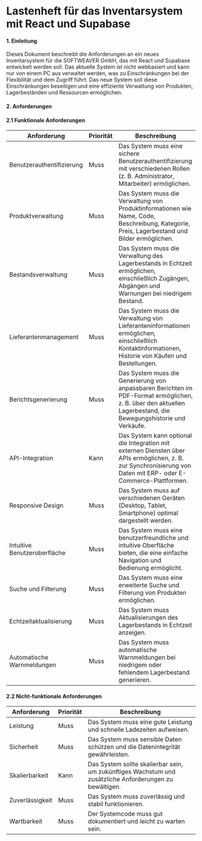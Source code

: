 # Lastenheft für das Inventarsystem mit React und Supabase
#### 1. Einleitung
Dieses Dokument beschreibt die Anforderungen an ein neues Inventarsystem für die SOFTWEAVER GmbH, das mit React und Supabase entwickelt werden soll. Das aktuelle System ist nicht webbasiert und kann nur von einem PC aus verwaltet werden, was zu Einschränkungen bei der Flexibilität und dem Zugriff führt. Das neue System soll diese Einschränkungen beseitigen und eine effiziente Verwaltung von Produkten, Lagerbeständen und Ressourcen ermöglichen.

#### 2. Anforderungen

#### 2.1 Funktionale Anforderungen

| Anforderung | Priorität | Beschreibung |
|---|---|---| 
| Benutzerauthentifizierung | Muss | Das System muss eine sichere Benutzerauthentifizierung mit verschiedenen Rollen (z. B. Administrator, Mitarbeiter) ermöglichen. |
| Produktverwaltung | Muss | Das System muss die Verwaltung von Produktinformationen wie Name, Code, Beschreibung, Kategorie, Preis, Lagerbestand und Bilder ermöglichen. |
| Bestandsverwaltung | Muss | Das System muss die Verwaltung des Lagerbestands in Echtzeit ermöglichen, einschließlich Zugängen, Abgängen und Warnungen bei niedrigem Bestand. |
| Lieferantenmanagement | Muss | Das System muss die Verwaltung von Lieferanteninformationen ermöglichen, einschließlich Kontaktinformationen, Historie von Käufen und Bestellungen. |
| Berichtsgenerierung | Muss | Das System muss die Generierung von anpassbaren Berichten im PDF-Format ermöglichen, z. B. über den aktuellen Lagerbestand, die Bewegungshistorie und Verkäufe. |
| API-Integration | Kann | Das System kann optional die Integration mit externen Diensten über APIs ermöglichen, z. B. zur Synchronisierung von Daten mit ERP- oder E-Commerce-Plattformen. |
| Responsive Design | Muss | Das System muss auf verschiedenen Geräten (Desktop, Tablet, Smartphone) optimal dargestellt werden. |
| Intuitive Benutzeroberfläche | Muss | Das System muss eine benutzerfreundliche und intuitive Oberfläche bieten, die eine einfache Navigation und Bedienung ermöglicht. |
| Suche und Filterung | Muss | Das System muss eine erweiterte Suche und Filterung von Produkten ermöglichen. |
| Echtzeitaktualisierung | Muss | Das System muss Aktualisierungen des Lagerbestands in Echtzeit anzeigen. |
| Automatische Warnmeldungen | Muss | Das System muss automatische Warnmeldungen bei niedrigem oder fehlendem Lagerbestand generieren. |

#### 2.2 Nicht-funktionale Anforderungen

| Anforderung | Priorität | Beschreibung |
|---|---|---|
| Leistung | Muss | Das System muss eine gute Leistung und schnelle Ladezeiten aufweisen. |
| Sicherheit | Muss | Das System muss sensible Daten schützen und die Datenintegrität gewährleisten. |
| Skalierbarkeit | Kann | Das System sollte skalierbar sein, um zukünftiges Wachstum und zusätzliche Anforderungen zu bewältigen. |
| Zuverlässigkeit | Muss | Das System muss zuverlässig und stabil funktionieren. |
| Wartbarkeit | Muss | Der Systemcode muss gut dokumentiert und leicht zu warten sein. |